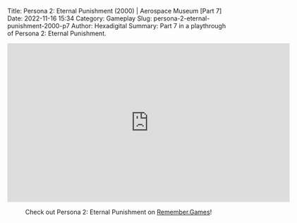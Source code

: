 Title: Persona 2: Eternal Punishment (2000) | Aerospace Museum [Part 7]
Date: 2022-11-16 15:34
Category: Gameplay
Slug: persona-2-eternal-punishment-2000-p7
Author: Hexadigital
Summary: Part 7 in a playthrough of Persona 2: Eternal Punishment.

<center><iframe src="https://www.youtube.com/embed/0aXHFiHXKC0?feature=oembed" allow="accelerometer; autoplay; encrypted-media; gyroscope; picture-in-picture" width="640" height="360" frameborder="0"></iframe>

Check out Persona 2: Eternal Punishment on [Remember.Games](https://remember.games/game/4628/persona-2-eternal-punishment/)!</center>

